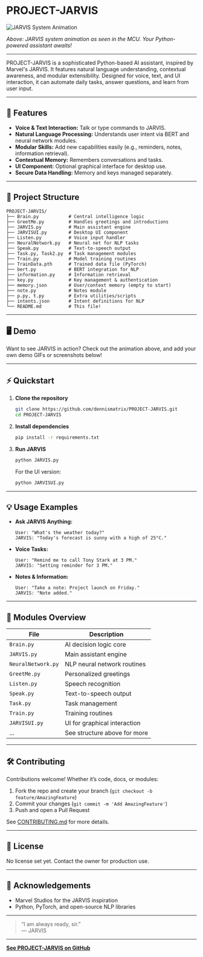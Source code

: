 # PROJECT-JARVIS

![JARVIS System Animation](https://media.tenor.com/gG_r9hQ9UyoAAAAC/jarvis.gif)

*Above: JARVIS system animation as seen in the MCU. Your Python-powered assistant awaits!*

---

PROJECT-JARVIS is a sophisticated Python-based AI assistant, inspired by Marvel's JARVIS. It features natural language understanding, contextual awareness, and modular extensibility. Designed for voice, text, and UI interaction, it can automate daily tasks, answer questions, and learn from user input.

---

## 🚀 Features

- **Voice & Text Interaction:** Talk or type commands to JARVIS.
- **Natural Language Processing:** Understands user intent via BERT and neural network modules.
- **Modular Skills:** Add new capabilities easily (e.g., reminders, notes, information retrieval).
- **Contextual Memory:** Remembers conversations and tasks.
- **UI Component:** Optional graphical interface for desktop use.
- **Secure Data Handling:** Memory and keys managed separately.

---

## 🌳 Project Structure

```
PROJECT-JARVIS/
├── Brain.py           # Central intelligence logic
├── GreetMe.py         # Handles greetings and introductions
├── JARVIS.py          # Main assistant engine
├── JARVISUI.py        # Desktop UI component
├── Listen.py          # Voice input handler
├── NeuralNetwork.py   # Neural net for NLP tasks
├── Speak.py           # Text-to-speech output
├── Task.py, Task2.py  # Task management modules
├── Train.py           # Model training routines
├── TrainData.pth      # Trained data file (PyTorch)
├── bert.py            # BERT integration for NLP
├── information.py     # Information retrieval
├── key.py             # Key management & authentication
├── memory.json        # User/context memory (empty to start)
├── note.py            # Notes module
├── p.py, t.py         # Extra utilities/scripts
├── intents.json       # Intent definitions for NLP
└── README.md          # This file!
```

---

## 🖥️ Demo

Want to see JARVIS in action? Check out the animation above, and add your own demo GIFs or screenshots below!

---

## ⚡ Quickstart

1. **Clone the repository**
    ```bash
    git clone https://github.com/dennismatrix/PROJECT-JARVIS.git
    cd PROJECT-JARVIS
    ```

2. **Install dependencies**
    ```bash
    pip install -r requirements.txt
    ```

3. **Run JARVIS**
    ```bash
    python JARVIS.py
    ```
    For the UI version:
    ```bash
    python JARVISUI.py
    ```

---

## 💡 Usage Examples

- **Ask JARVIS Anything:**
    ```
    User: "What's the weather today?"
    JARVIS: "Today's forecast is sunny with a high of 25°C."
    ```
- **Voice Tasks:**
    ```
    User: "Remind me to call Tony Stark at 3 PM."
    JARVIS: "Setting reminder for 3 PM."
    ```
- **Notes & Information:**
    ```
    User: "Take a note: Project launch on Friday."
    JARVIS: "Note added."
    ```

---

## 🧩 Modules Overview

| File            | Description                       |
|-----------------|-----------------------------------|
| `Brain.py`      | AI decision logic core            |
| `JARVIS.py`     | Main assistant engine             |
| `NeuralNetwork.py` | NLP neural network routines   |
| `GreetMe.py`    | Personalized greetings            |
| `Listen.py`     | Speech recognition                |
| `Speak.py`      | Text-to-speech output             |
| `Task.py`       | Task management                   |
| `Train.py`      | Training routines                 |
| `JARVISUI.py`   | UI for graphical interaction      |
| ...             | See structure above for more      |

---

## 🛠️ Contributing

Contributions welcome! Whether it’s code, docs, or modules:

1. Fork the repo and create your branch (`git checkout -b feature/AmazingFeature`)
2. Commit your changes (`git commit -m 'Add AmazingFeature'`)
3. Push and open a Pull Request

See [CONTRIBUTING.md](CONTRIBUTING.md) for more details.

---

## 📜 License

No license set yet. Contact the owner for production use.

---

## 🙏 Acknowledgements

- Marvel Studios for the JARVIS inspiration
- Python, PyTorch, and open-source NLP libraries

---

> “I am always ready, sir.”  
> — JARVIS

---

**[See PROJECT-JARVIS on GitHub](https://github.com/dennismatrix/PROJECT-JARVIS)**
